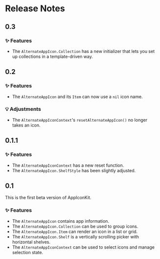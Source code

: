 # Release Notes


## 0.3

### ✨ Features

* The `AlternateAppIcon.Collection` has a new initializer that lets you set up collections in a template-driven way.



## 0.2

### ✨ Features

* The `AlternateAppIcon` and its `Item` can now use a `nil` icon name.

### 💡 Adjustments

* The `AlternateAppIconContext`'s `resetAlternateAppIcon()` no longer takes an icon.



## 0.1.1

### ✨ Features

* The `AlternateAppIconContext` has a new reset function.
* The `AlternateAppIcon.ShelfStyle` has been slightly adjusted.



## 0.1

This is the first beta version of AppIconKit.

### ✨ Features

* The `AlternateAppIcon` contains app information.
* The `AlternateAppIcon.Collection` can be used to group icons.
* The `AlternateAppIcon.Item` can render an icon in a list or grid.
* The `AlternateAppIcon.Shelf` is a vertically scrolling picker with horizontal shelves.
* The `AlternateAppIconContext` can be used to select icons and manage selection state.
